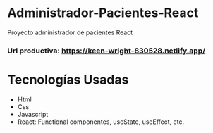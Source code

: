 # Administrador-Pacientes-React

Proyecto administrador de pacientes React

### Url productiva: https://keen-wright-830528.netlify.app/

# Tecnologías Usadas

- Html
- Css
- Javascript
- React: Functional componentes, useState, useEffect, etc.
